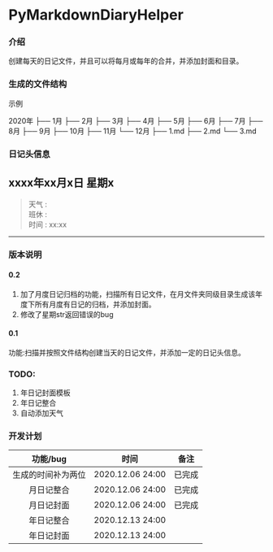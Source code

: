 # PyMarkdownDiaryHelper

### 介绍

创建每天的日记文件，并且可以将每月或每年的合并，并添加封面和目录。

### 生成的文件结构

示例

2020年
├── 1月
├── 2月
├── 3月
├── 4月
├── 5月
├── 6月
├── 7月
├── 8月
├── 9月
├── 10月
├── 11月
└── 12月
          ├── 1.md
          ├── 2.md
          └── 3.md

### 日记头信息

## xxxx年xx月x日	星期x
> 天气	:	
> 班休	:	
> 时间	:	xx:xx

***

### 版本说明

#### 0.2

1. 加了月度日记归档的功能，扫描所有日记文件，在月文件夹同级目录生成该年度下所有月度有日记的归档，并添加封面。 
2. 修改了星期str返回错误的bug

#### 0.1 

功能:扫描并按照文件结构创建当天的日记文件，并添加一定的日记头信息。

### TODO:

1. 年日记封面模板
2. 年日记整合
3. 自动添加天气

### 开发计划

|      功能/bug      |       时间       |  备注  |
| :----------------: | :--------------: | :----: |
| 生成的时间补为两位 | 2020.12.06 24:00 | 已完成 |
|     月日记整合     | 2020.12.06 24:00 | 已完成 |
|     月日记封面     | 2020.12.06 24:00 | 已完成 |
|     年日记整合     | 2020.12.13 24:00 |        |
|     年日记封面     | 2020.12.13 24:00 |        |
